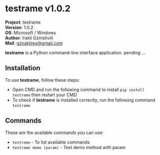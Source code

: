 # testrame v1.0.2

**Project**: testrame
<br>**Version**: 1.0.2
<br>**OS**: Microsoft / Windows
<br>**Author**: Irakli Gzirishvili
<br>**Mail**: gziraklirex@gmail.com

**testrame** is a Python command-line interface application. pending ...

## Installation

To use **testrame**, follow these steps:

- Open CMD and run the following command to install `pip install testrame` then restart your CMD
- To check if **testrame** is installed correctly, run the following command `testrame`

## Commands

These are the available commands you can use:

- `testrame` - To list available commands
- `testrame demo (param)` - Test demo method with param
